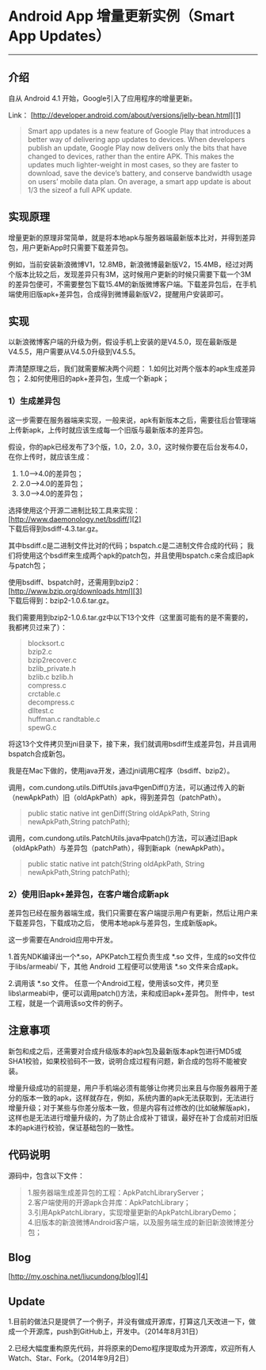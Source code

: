 # Android App 增量更新实例（Smart App Updates）

------

## 介绍

自从 Android 4.1 开始，Google引入了应用程序的增量更新。 

Link： [http://developer.android.com/about/versions/jelly-bean.html][1]
> Smart app updates is a new feature of Google Play that introduces a
> better way of delivering app updates to devices. When developers
> publish an update, Google Play now delivers only the bits that have
> changed to devices, rather than the entire APK. This makes the updates
> much lighter-weight in most cases, so they are faster to download,
> save the device’s battery, and conserve bandwidth usage on users’
> mobile data plan. On average, a smart app update is about 1/3 the
> sizeof a full APK update.

## 实现原理

增量更新的原理非常简单，就是将本地apk与服务器端最新版本比对，并得到差异包，用户更新App时只需要下载差异包。

例如，当前安装新浪微博V1，12.8MB，新浪微博最新版V2，15.4MB，经过对两个版本比较之后，发现差异只有3M，这时候用户更新的时候只需要下载一个3M的差异包便可，不需要整包下载15.4M的新版微博客户端。下载差异包后，在手机端使用旧版apk+差异包，合成得到微博最新版V2，提醒用户安装即可。 

## 实现

以新浪微博客户端的升级为例，假设手机上安装的是V4.5.0，现在最新版是V4.5.5，用户需要从V4.5.0升级到V4.5.5。 

弄清楚原理之后，我们就需要解决两个问题： 
1.如何比对两个版本的apk生成差异包； 
2.如何使用旧的apk+差异包，生成一个新apk； 

### 1）生成差异包
这一步需要在服务器端来实现，一般来说，apk有新版本之后，需要往后台管理端上传新apk，上传时就应该生成每一个旧版与最新版本的差异包。 

假设，你的apk已经发布了3个版，1.0，2.0，3.0，这时候你要在后台发布4.0，在你上传时，就应该生成：

 1. 1.0——>4.0的差异包；
 2. 2.0——>4.0的差异包；
 3. 3.0——>4.0的差异包；

选择使用这个开源二进制比较工具来实现： 
[http://www.daemonology.net/bsdiff/][2]<br/>下载后得到bsdiff-4.3.tar.gz。 

其中bsdiff.c是二进制文件比对的代码；bspatch.c是二进制文件合成的代码； 
我们将使用这个bsdiff来生成两个apk的patch包，并且使用bspatch.c来合成旧apk与patch包； 

使用bsdiff、bspatch时，还需用到bzip2： [http://www.bzip.org/downloads.html][3]<br/>下载后得到：bzip2-1.0.6.tar.gz。 

我们需要用到bzip2-1.0.6.tar.gz中以下13个文件（这里面可能有的是不需要的，我都拷贝过来了）： 

> blocksort.c  
> bzip2.c  
> bzip2recover.c  
> bzlib_private.h  
> bzlib.c 
> bzlib.h  
> compress.c  
> crctable.c  
> decompress.c  
> dlltest.c  
> huffman.c 
> randtable.c  
> spewG.c

将这13个文件拷贝至jni目录下，接下来，我们就调用bsdiff生成差异包，并且调用bspatch合成新包。 

我是在Mac下做的，使用java开发，通过jni调用C程序（bsdiff、bzip2）。 

调用，com.cundong.utils.DiffUtils.java中genDiff()方法，可以通过传入的新（newApkPath）旧（oldApkPath）apk，得到差异包（patchPath）。 

> public static native int genDiff(String oldApkPath, String
> newApkPath,String patchPath);

调用，com.cundong.utils.PatchUtils.java中patch()方法，可以通过旧apk（oldApkPath）与差异包（patchPath），得到新apk（newApkPath）。

> public static native int patch(String oldApkPath, String
> newApkPath,String patchPath);

### 2）使用旧apk+差异包，在客户端合成新apk

差异包已经在服务器端生成，我们只需要在客户端提示用户有更新，然后让用户来下载差异包，下载成功之后， 
使用本地apk与差异包，生成新版apk。 

这一步需要在Android应用中开发。 

1.首先NDK编译出一个*.so，APKPatch工程负责生成 *.so 文件，生成的so文件位于libs/armeabi/ 下，其他 Android 工程便可以使用该 *.so 文件来合成apk。 

2.调用该 *.so 文件。 
任意一个Android工程，使用该so文件，拷贝至libs\armeabi中，便可以调用patch()方法，来和成旧apk+差异包。 
附件中，test工程，就是一个调用该so文件的例子。 

## 注意事项

新包和成之后，还需要对合成升级版本的apk包及最新版本apk包进行MD5或SHA1校验，如果校验码不一致，说明合成过程有问题，新合成的包将不能被安装。

增量升级成功的前提是，用户手机端必须有能够让你拷贝出来且与你服务器用于差分的版本一致的apk，这样就存在，例如，系统内置的apk无法获取到，无法进行增量升级；对于某些与你差分版本一致，但是内容有过修改的(比如破解版apk)，这样也是无法进行增量升级的，为了防止合成补丁错误，最好在补丁合成前对旧版本的apk进行校验，保证基础包的一致性。 

## 代码说明

源码中，包含以下文件： 

> 1.服务器端生成差异包的工程：ApkPatchLibraryServer；<br/>
> 2.客户端使用的开源apk合并库：ApkPatchLibrary；<br/>
> 3.引用ApkPatchLibrary，实现增量更新的ApkPatchLibraryDemo；<br/>
> 4.旧版本的新浪微博Android客户端，以及服务端生成的新旧新浪微博差分包；<br/>

## Blog

[http://my.oschina.net/liucundong/blog][4]

## Update

1.目前的做法只是提供了一个例子，并没有做成开源库，打算这几天改进一下，做成一个开源库，push到GitHub上，开发中。（2014年8月31日）

2.已经大幅度重构原先代码，并将原来的Demo程序提取成为开源库，欢迎所有人Watch、Star、Fork。（2014年9月2日）


  [1]: http://developer.android.com/about/versions/jelly-bean.html
  [2]: http://www.daemonology.net/bsdiff/
  [3]: http://www.bzip.org/downloads.html
  [4]: http://my.oschina.net/liucundong/blog
